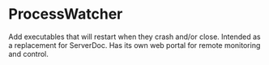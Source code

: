# ProcessWatcher
Add executables that will restart when they crash and/or close. Intended as a replacement for ServerDoc.
Has its own web portal for remote monitoring and control.
